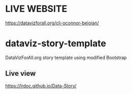 # LIVE WEBSITE
https://datavizforall.org/clj-oconnor-bejoian/

# dataviz-story-template
DataVizForAll.org story template using modified Bootstrap

## Live view
https://lrdoc.github.io/Data-Story/
